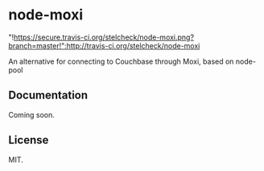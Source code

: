 node-moxi
=========
"!https://secure.travis-ci.org/stelcheck/node-moxi.png?branch=master!":http://travis-ci.org/stelcheck/node-moxi

An alternative for connecting to Couchbase through Moxi, based on node-pool

Documentation
--------------

Coming soon.

License
--------

MIT.
